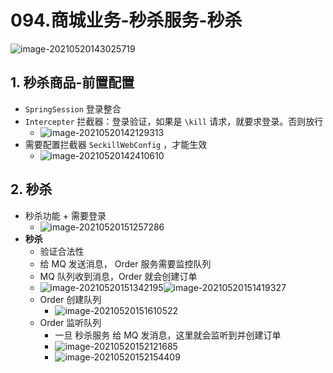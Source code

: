 # 094.商城业务-秒杀服务-秒杀

![image-20210520143025719](https://raw.githubusercontent.com/TWDH/Leetcode-From-Zero/pictures/img/image-20210520143025719.png)

## 1. 秒杀商品-前置配置

- `SpringSession` 登录整合
- `Intercepter` 拦截器：登录验证，如果是 `\kill` 请求，就要求登录。否则放行
  - ![image-20210520142129313](https://raw.githubusercontent.com/TWDH/Leetcode-From-Zero/pictures/img/image-20210520142129313.png)
- 需要配置拦截器 `SeckillWebConfig` ，才能生效
  - ![image-20210520142410610](https://raw.githubusercontent.com/TWDH/Leetcode-From-Zero/pictures/img/image-20210520142410610.png)



## 2. 秒杀

* 秒杀功能 + 需要登录
  * ![image-20210520151257286](https://raw.githubusercontent.com/TWDH/Leetcode-From-Zero/pictures/img/image-20210520151257286.png)
* **秒杀**
  * 验证合法性
  * 给 MQ 发送消息， Order 服务需要监控队列
  * MQ 队列收到消息，Order 就会创建订单
  * ![image-20210520151342195](https://raw.githubusercontent.com/TWDH/Leetcode-From-Zero/pictures/img/image-20210520151342195.png)![image-20210520151419327](https://raw.githubusercontent.com/TWDH/Leetcode-From-Zero/pictures/img/image-20210520151419327.png)
  * Order 创建队列
    * ![image-20210520151610522](https://raw.githubusercontent.com/TWDH/Leetcode-From-Zero/pictures/img/image-20210520151610522.png)
  * Order 监听队列
    * 一旦 秒杀服务 给 MQ 发消息，这里就会监听到并创建订单
    * ![image-20210520152121685](https://raw.githubusercontent.com/TWDH/Leetcode-From-Zero/pictures/img/image-20210520152121685.png)
    * ![image-20210520152154409](https://raw.githubusercontent.com/TWDH/Leetcode-From-Zero/pictures/img/image-20210520152154409.png)













